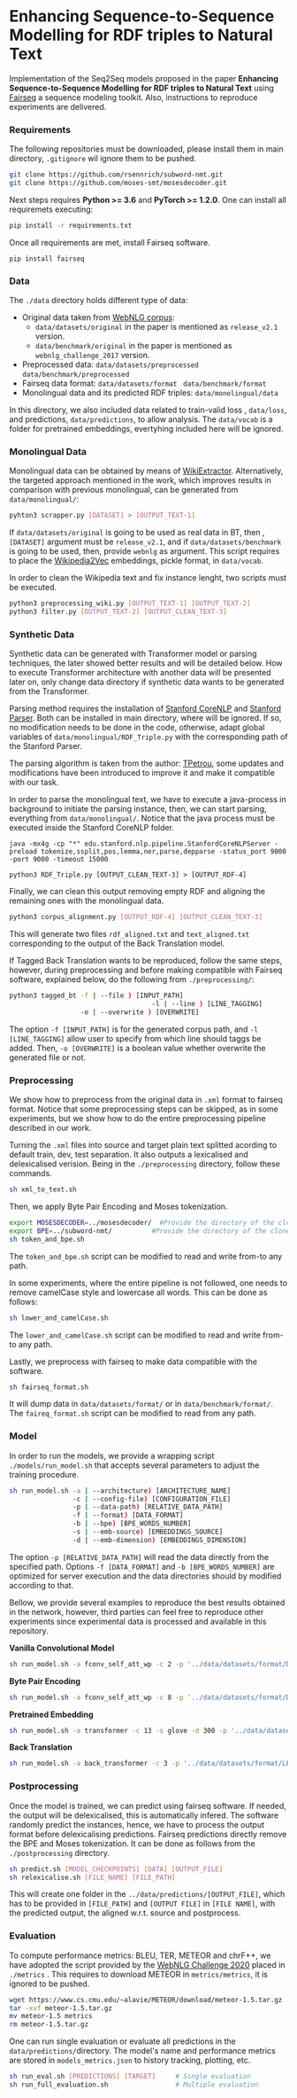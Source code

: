 # Enhancing Sequence-to-Sequence Modelling for RDF triples to Natural Text

Implementation of the Seq2Seq models proposed in the paper **Enhancing Sequence-to-Sequence Modelling for RDF triples to Natural Text**  using [Fairseq](https://fairseq.readthedocs.io/en/latest/) a sequence modeling toolkit. Also, instructions to reproduce experiments are delivered.



### Requirements

The following repositories must be downloaded, please install them in main directory, `.gitignore` wil ignore them to be pushed.

```bash
git clone https://github.com/rsennrich/subword-nmt.git 
git clone https://github.com/moses-smt/mosesdecoder.git
```

Next steps requires **Python >= 3.6** and  **PyTorch >= 1.2.0**. One can install all requiremets executing:

```bash
pip install -r requirements.txt
```

Once all requirements are met, install Fairseq software.

```bas
pip install fairseq
```



### Data

The `./data` directory holds different type of data:

+ Original data taken from [WebNLG corpus](https://gitlab.com/shimorina/webnlg-dataset): 
  + `data/datasets/original` in the paper is mentioned as `release_v2.1` version.
  + `data/benchmark/original` in the paper is mentioned as `webnlg_challenge_2017` version.
+ Preprocessed data: `data/datasets/preprocessed` `data/benchmark/preprocessed`
+ Fairseq data format: `data/datasets/format ` `data/benchmark/format`
+ Monolingual data and its predicted RDF triples: `data/monolingual/data` 

In this directory, we also included data related to train-valid loss , `data/loss`, and predictions, `data/predictions`, to allow analysis. The `data/vocab` is a folder for pretrained embeddings, evertyhing included here will be ignored.



### Monolingual Data

Monolingual data can be obtained by means of [WikiExtractor](https://github.com/attardi/wikiextractor ). Alternatively, the targeted approach mentioned in the work, which improves results in comparison with previous monolingual, can be generated from `data/monolingual/`:

```bash
pyhton3 scrapper.py [DATASET] > [OUTPUT_TEXT-1]
```

If `data/datasets/original` is going to be used as real data in BT, then , `[DATASET]` argument must be `release_v2.1`, and if `data/datasets/benchmark` is going to be used, then,  provide `webnlg` as argument. This script requires to place the [Wikipedia2Vec](https://wikipedia2vec.github.io/wikipedia2vec/) embeddings, pickle format, in `data/vocab`.

In order to clean the Wikipedia text and fix instance lenght, two scripts must be executed.

```bash
python3 preprocessing_wiki.py [OUTPUT_TEXT-1] [OUTPUT_TEXT-2]
python3 filter.py [OUTPUT_TEXT-2] [OUTPUT_CLEAN_TEXT-3]
```



### Synthetic Data

Synthetic data can be generated with Transformer model or parsing techniques, the later showed better results and will be detailed below. How to execute Transformer architecture with another data will be presented later on, only change data directory if synthetic data wants to be generated from the Transformer.

Parsing method requires the installation of [Stanford CoreNLP](https://stanfordnlp.github.io/CoreNLP/download.html) and [Stanford Parser](https://nlp.stanford.edu/software/lex-parser.shtml). Both can be installed in main directory, where will be ignored. If so, no modification needs to be done in the code, otherwise, adapt global variables of `data/monolingual/RDF_Triple.py` with the corresponding path of the Stanford Parser.

The parsing algorithm is taken from the author: [TPetrou](https://github.com/calosh/RDF-Triple-API), some updates and modifications have been introduced to improve it and make it compatible with our task. 

In order to parse the monolingual text, we have to execute a java-process in background to initiate the parsing instance, then, we can start parsing, everything from `data/monolingual/`. Notice that the java process must be executed inside the Stanford CoreNLP folder.

```bas
java -mx4g -cp "*" edu.stanford.nlp.pipeline.StanfordCoreNLPServer -preload tokenize,ssplit,pos,lemma,ner,parse,depparse -status_port 9000 -port 9000 -timeout 15000
 
python3 RDF_Triple.py [OUTPUT_CLEAN_TEXT-3] > [OUTPUT_RDF-4]
```

Finally, we can clean this output removing empty RDF and aligning the remaining ones with the monolingual data.

```bash
python3 corpus_alignment.py [OUTPUT_RDF-4] [OUTPUT_CLEAN_TEXT-3] 
```

This will generate two files `rdf_aligned.txt` and `text_aligned.txt` corresponding to the output of the Back Translation model.

If Tagged Back Translation wants to be reproduced, follow the same steps, however, during preprocessing and before making compatible with Fairseq software, explained below, do the following from `./preprocessing/`:

```bash
python3 tagged_bt -f | --file ) [INPUT_PATH]
									-l | --line ) [LINE_TAGGING]
                  -o | --overwrite ) [OVERWRITE]
```

The option `-f [INPUT_PATH]` is for the generated corpus path, and `-l [LINE_TAGGING]` allow user to specify from which line should taggs be added. Then, `-o [OVERWRITE]` is a boolean value whether overwrite the generated file or not.



### Preprocessing 

We show how to preprocess from the original data in `.xml` format to fairseq format. Notice that some preprocessing steps can be skipped, as in some experiments, but we show how to do the entire preprocessing pipeline described in our work.

Turning the `.xml` files into  source and target plain text splitted acording to default train, dev, test separation. It also outputs a lexicalised and delexicalised verision. Being in the `./preprocessing` directory, follow these commands.

```bash
sh xml_to_text.sh
```

Then, we apply Byte Pair Encoding and Moses tokenization.

```sh 
export MOSESDECODER=../mosesdecoder/  #Provide the directory of the cloned repository
export BPE=../subword-nmt/			#Provide the directory of the cloned repository
sh token_and_bpe.sh
```

The `token_and_bpe.sh` script can be modified to read and write from-to any path. 

In some experiments, where the entire pipeline is not followed, one needs to remove camelCase style and lowercase all words. This can be done as follows:

```bash
sh lower_and_camelCase.sh 
```

The `lower_and_camelCase.sh` script can be modified to read and write from-to any path.  

Lastly, we preprocess with fairseq to make data compatible with the software.

```bash
sh fairseq_format.sh
```

It will dump data in `data/datasets/format/` or in `data/benchmark/format/`. The `faireq_format.sh` script can be modified to read from any path. 



### Model

In order to run the models, we provide a wrapping script `./models/run_model.sh` that accepts several parameters to adjust the training procedure. 

```bash
sh run_model.sh -a | --architecture) [ARCHITECTURE_NAME]
                -c | --config-file) [CONFIGURATION_FILE]
                -p | --data-path) [RELATIVE_DATA_PATH]
                -f | --format) [DATA_FORMAT]
                -b | --bpe) [BPE_WORDS_NUMBER]
                -s | --emb-source) [EMBEDDINGS_SOURCE]
                -d | --emb-dimension) [EMBEDDINGS_DIMENSION]
```

The option ```-p [RELATIVE_DATA_PATH]``` will read the data directly from the specified path. Options `-f [DATA_FORMAT]` and `-b [BPE_WORDS_NUMBER]` are optimized for server execution and the data directories should by modified according to that.


Bellow, we provide several examples to reproduce the best results obtained in the network, however, third parties can feel free to reproduce other experiments since experimental data is processed and available in this repository.


**Vanilla Convolutional Model** 

```bash
sh run_model.sh -a fconv_self_att_wp -c 2 -p '../data/datasets/format/DELEX_BPE_5_000/'
```

**Byte Pair Encoding**

```bash
sh run_model.sh -a fconv_self_att_wp -c 8 -p '../data/datasets/format/DELEX_BPE_5_000/'
```

**Pretrained Embedding**

```bash
sh run_model.sh -a transformer -c 13 -s glove -d 300 -p '../data/datasets/format/LEX_LOW_CAMEL'
```

**Back Translation**

```bash
sh run_model.sh -a back_transformer -c 3 -p '../data/datasets/format/LEX_LOW_CAMEL_SYNTHETIC_BPE'
```



### Postprocessing

Once the model is trained, we can predict using fairseq software. If needed, the output will be delexicalised, this is automatically infered. The software randomly predict the instances, hence, we have to process the output format before delexicalising predictions. Fairseq predictions directly remove the BPE and Moses tokenization. It can be done as follows from the `./postprocessing` directory.

```bash
sh predict.sh [MODEL_CHECKPOINTS] [DATA] [OUTPUT_FILE]
sh relexicalise.sh [FILE_NAME] [FILE_PATH]
```

This will create one folder in the `../data/predictions/[OUTPUT_FILE]`, which has to be provided in `[FILE_PATH]` and `[OUTPUT FILE]` in `[FILE NAME]`,  with the predicted output, the aligned w.r.t. source and postprocess.



### Evaluation

To compute performance metrics: BLEU, TER, METEOR and chrF++, we have adopted the script provided by the [WebNLG Challenge 2020](https://github.com/WebNLG/GenerationEval) placed in  `./metrics` . This requires to download METEOR in `metrics/metrics`, it is ignored to be pushed.

```bash
wget https://www.cs.cmu.edu/~alavie/METEOR/download/meteor-1.5.tar.gz
tar -xvf meteor-1.5.tar.gz
mv meteor-1.5 metrics
rm meteor-1.5.tar.gz
```

One can run single evaluation or evaluate all predictions in the `data/predictions/`directory. The model's name and performance metrics are stored in  `models_metrics.json` to history tracking, plotting, etc.

```sh
sh run_eval.sh [PREDICTIONS] [TARGET]     # Single evaluation  
sh run_full_evaluation.sh                 # Multiple evaluation
```
